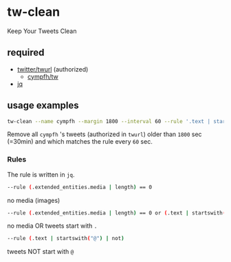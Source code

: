 # tw-clean

Keep Your Tweets Clean

## required

- [twitter/twurl](https://github.com/twitter/twurl) (authorized)
    - [cympfh/tw](https://github.com/cympfh/tw)
- [jq](https://stedolan.github.io/jq/)

## usage examples

```bash
tw-clean --name cympfh --margin 1800 --interval 60 --rule '.text | startswith("@")'
```

Remove all `cympfh` 's tweets (authorized in `twurl`) older than `1800` sec (=30min) and which matches the rule every `60` sec.

### Rules

The rule is written in `jq`.

```bash
--rule (.extended_entities.media | length) == 0
```

no media (images)

```bash
--rule (.extended_entities.media | length) == 0 or (.text | startswith("."))
```

no media OR tweets start with `.`

```bash
--rule (.text | startswith("@") | not)
```

tweets NOT start with `@`

